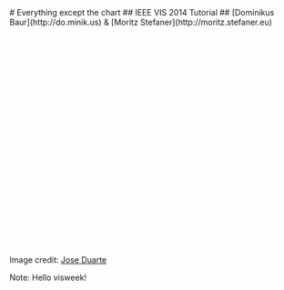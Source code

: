 <section data-background="assets/title.jpg" class="">
# Everything except the chart
## IEEE VIS 2014 Tutorial
## [Dominikus Baur](http://do.minik.us) & [Moritz Stefaner](http://moritz.stefaner.eu)

<div class="credit" style="margin-top: 400px;">Image credit: <a href="https://www.flickr.com/photos/joseduarteq/5570335290/in/set-72157626819118313">Jose Duarte</a></div>

Note:
Hello visweek!
</section>